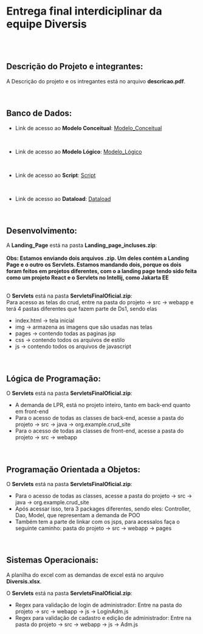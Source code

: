 # Entrega final interdiciplinar da equipe **Diversis** 
<br><br>



## Descrição do Projeto e integrantes:
A Descrição do projeto e os intregantes está no arquivo **descricao.pdf**.
<br><br><br>




##  Banco de Dados: 
* Link de acesso ao **Modelo Conceitual**:
  [Modelo_Conceitual](Conceitual.png)
<br>

* Link de acesso ao **Modelo Lógico**:
  [Modelo_Lógico](Logico.png)
<br>

* Link de acesso ao **Script**:
  [Script](script.sql)
<br>

* Link de acesso ao **Dataload**:
  [Dataload](dataload.sql)
<br><br><br>




## Desenvolvimento:
A **Landing_Page** está na pasta **Landing_page_incluses.zip**:
<br><br>
**Obs: Estamos enviando dois arquivos .zip. Um deles contém a Landing Page e o outro os Servlets. Estamos mandando dois, porque os dois foram feitos em projetos diferentes, com o a landing page tendo sido feita como um projeto React e o Servlets no Intellij, como Jakarta EE**
<br><br>

O **Servlets** está na pasta **ServletsFinalOficial.zip**:
<br>
Para acesso as telas do crud, entre na pasta do projeto -> src -> webapp e terá 4 pastas diferentes que fazem parte de Ds1, sendo elas

* index.html -> tela inicial
* img -> armazena as imagens que são usadas nas telas
* pages -> contendo todas as paginas jsp
* css -> contendo todos os arquivos de estilo
* js -> contendo todos os arquivos de javascript
<br><br><br>






## Lógica de Programação:
O **Servlets** está na pasta **ServletsFinalOficial.zip**:
* A demanda de LPR, está no projeto inteiro, tanto em back-end quanto em front-end
* Para o acesso de todas as classes de back-end, acesse a pasta do projeto -> src -> java -> org.example.crud_site
* Para o acesso de todas as classes de front-end, acesse a pasta do projeto -> src -> webapp
<br><br><br>





## Programação Orientada a Objetos:
O **Servlets** está na pasta **ServletsFinalOficial.zip**:

* Para o acesso de todas as classes, acesse a pasta do projeto -> src -> java -> org.example.crud_site
* Após acessar isso, tera 3 packages diferentes, sendo eles: Controller, Dao, Model, que representam a demanda de POO
* Também tem a parte de linkar com os jsps, para acessalos faça o seguinte caminho: pasta do projeto -> src -> webapp -> pages
<br><br><br>





## Sistemas Operacionais:
A planilha do excel com as demandas de excel está no arquivo **Diversis.xlsx**.
<br>

O **Servlets** está na pasta **ServletsFinalOficial.zip**:

* Regex para validação de login de administrador: Entre na pasta do projeto -> src -> webapp -> js -> LoginAdm.js
* Regex para validação de cadastro e edição de administrador: Entre na pasta do projeto -> src -> webapp -> js -> Adm.js


